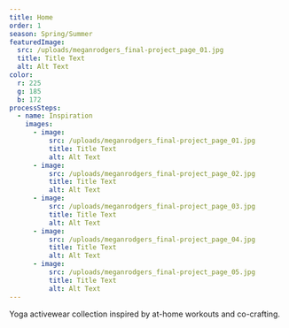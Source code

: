 ```yaml
---
title: Home
order: 1
season: Spring/Summer
featuredImage:
  src: /uploads/meganrodgers_final-project_page_01.jpg
  title: Title Text
  alt: Alt Text
color:
  r: 225
  g: 185
  b: 172
processSteps:
  - name: Inspiration
    images:
      - image:
          src: /uploads/meganrodgers_final-project_page_01.jpg
          title: Title Text
          alt: Alt Text
      - image:
          src: /uploads/meganrodgers_final-project_page_02.jpg
          title: Title Text
          alt: Alt Text
      - image:
          src: /uploads/meganrodgers_final-project_page_03.jpg
          title: Title Text
          alt: Alt Text
      - image:
          src: /uploads/meganrodgers_final-project_page_04.jpg
          title: Title Text
          alt: Alt Text
      - image:
          src: /uploads/meganrodgers_final-project_page_05.jpg
          title: Title Text
          alt: Alt Text
---
```

Yoga activewear collection inspired by at-home workouts and co-crafting.